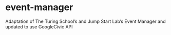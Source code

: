 # event-manager
Adaptation of The Turing School’s and Jump Start Lab’s Event Manager and updated to use GoogleCivic API